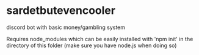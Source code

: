 # sardetbutevencooler
discord bot with basic money/gambling system


Requires node_modules which can be easily installed with 'npm init' in the directory of this folder (make sure you have node.js when doing so)
